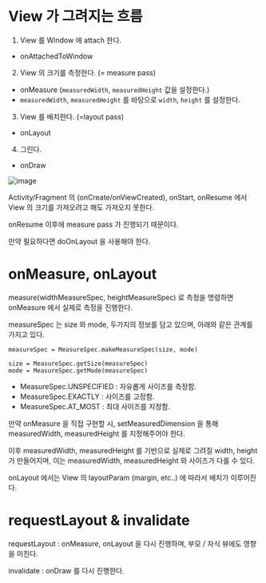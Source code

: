# View 가 그려지는 흐름

1. View 를 Window 에 attach 한다.
- onAttachedToWindow
2. View 의 크기를 측정한다. (= measure pass)
- onMeasure (`measuredWidth`, `measuredHeight` 값을 설정한다.)
- `measuredWidth`, `measuredHeight` 를 바탕으로 `width`, `height` 를 설정한다.
3. View 를 배치한다. (=layout pass)
- onLayout
4. 그린다.
- onDraw

![image](https://user-images.githubusercontent.com/48707913/230285959-635243bc-57f0-446f-b017-b5c12e42aead.png)

Activity/Fragment 의 (onCreate/onViewCreated), onStart, onResume 에서 View 의 크기를 가져오려고 해도 가져오지 못한다.

onResume 이후에 measure pass 가 진행되기 때문이다.

만약 필요하다면 doOnLayout 을 사용해야 한다.

# onMeasure, onLayout

measure(widthMeasureSpec, heightMeasureSpec) 로 측정을 명령하면 onMeasure 에서 실제로 측정을 진행한다.

measureSpec 는 size 와 mode, 두가지의 정보를 담고 있으며, 아래와 같은 관계를 가지고 있다.

```
measureSpec = MeasureSpec.makeMeasureSpec(size, mode)

size = MeasureSpec.getSize(measureSpec)
mode = MeasureSpec.getMode(measureSpec)
```

- MeasureSpec.UNSPECIFIED : 자유롭게 사이즈를 측정함.
- MeasureSpec.EXACTLY : 사이즈를 고정함.
- MeasureSpec.AT_MOST : 최대 사이즈를 지정함.

만약 onMeasure 을 직접 구현할 시, setMeasuredDimension 을 통해 measuredWidth, measuredHeight 를 지정해주어야 한다.

이후 measuredWidth, measuredHeight 를 기반으로 실제로 그려질 width, height 가 만들어지며, 이는 measuredWidth, measuredHeight 와 사이즈가 다를 수 있다.

onLayout 에서는 View 의 layoutParam (margin, etc..) 에 따라서 배치가 이루어진다.

# requestLayout & invalidate

requestLayout : onMeasure, onLayout 을 다시 진행하며, 부모 / 자식 뷰에도 영향을 미친다.

invalidate : onDraw 를 다시 진행한다.
